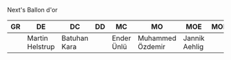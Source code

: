 Next's Ballon d'or 

| GR  | DE              | DC           | DD  | MC         | MO               | MOE           | MOD | PL  |
| --- | --------------- | ------------ | --- | ---------- | ---------------- | ------------- | --- | --- |
|     | Martin Helstrup | Batuhan Kara |     | Ender Ünlü | Muhammed Özdemir | Jannik Aehlig |     |     |
